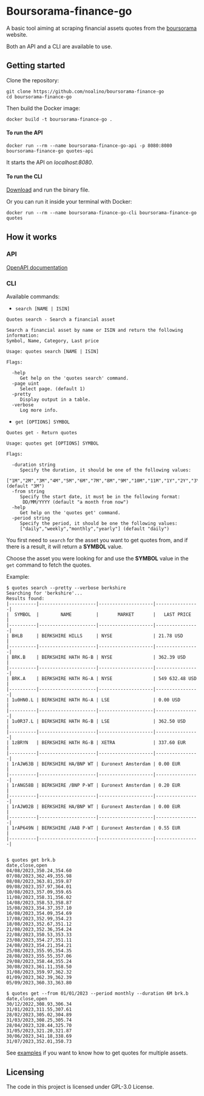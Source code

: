 # Boursorama-finance-go

A basic tool aiming at scraping financial assets quotes from the [boursorama](https://www.boursorama.com/bourse/) website.

Both an API and a CLI are available to use.

## Getting started

Clone the repository:

```shell
git clone https://github.com/noalino/boursorama-finance-go
cd boursorama-finance-go
```

Then build the Docker image:

```shell
docker build -t boursorama-finance-go .
```

#### To run the API

```shell
docker run --rm --name boursorama-finance-go-api -p 8080:8080 boursorama-finance-go quotes-api
```

It starts the API on _localhost:8080_.

#### To run the CLI

[Download](https://github.com/noalino/boursorama-finance-go/releases) and run the binary file.

Or you can run it inside your terminal with Docker:

```shell
docker run --rm --name boursorama-finance-go-cli boursorama-finance-go quotes
```

## How it works

### API

[OpenAPI documentation](api/openapi.yml)

### CLI

Available commands:

- `search [NAME | ISIN]`

```text
Quotes search - Search a financial asset

Search a financial asset by name or ISIN and return the following information:
Symbol, Name, Category, Last price

Usage: quotes search [NAME | ISIN]

Flags:

  -help
     Get help on the 'quotes search' command.
  -page uint
     Select page. (default 1)
  -pretty
     Display output in a table.
  -verbose
     Log more info.
```

- `get [OPTIONS] SYMBOL`

```text
Quotes get - Return quotes

Usage: quotes get [OPTIONS] SYMBOL

Flags:

  -duration string
     Specify the duration, it should be one of the following values:
     ["1M","2M","3M","4M","5M","6M","7M","8M","9M","10M","11M","1Y","2Y","3Y"] (default "3M")
  -from string
     Specify the start date, it must be in the following format:
      DD/MM/YYYY (default "a month from now")
  -help
     Get help on the 'quotes get' command.
  -period string
     Specify the period, it should be one the following values:
     ["daily","weekly","monthly","yearly"] (default "daily")
```

You first need to `search` for the asset you want to get quotes from, and if there is a result, it will return a **SYMBOL** value.

Choose the asset you were looking for and use the **SYMBOL** value in the `get` command to fetch the quotes.

Example:

```shell
$ quotes search --pretty --verbose berkshire
Searching for 'berkshire'...
Results found:
|----------|---------------------|--------------------|----------------|
|  SYMBOL  |        NAME         |       MARKET       |   LAST PRICE   |
|----------|---------------------|--------------------|----------------|
| BHLB     | BERKSHIRE HILLS     | NYSE               | 21.78 USD      |
|----------|---------------------|--------------------|----------------|
| BRK.B    | BERKSHIRE HATH RG-B | NYSE               | 362.39 USD     |
|----------|---------------------|--------------------|----------------|
| BRK.A    | BERKSHIRE HATH RG-A | NYSE               | 549 632.48 USD |
|----------|---------------------|--------------------|----------------|
| 1u0HN0.L | BERKSHIRE HATH RG-A | LSE                | 0.00 USD       |
|----------|---------------------|--------------------|----------------|
| 1u0R37.L | BERKSHIRE HATH RG-B | LSE                | 362.50 USD     |
|----------|---------------------|--------------------|----------------|
| 1zBRYN   | BERKSHIRE HATH RG-B | XETRA              | 337.60 EUR     |
|----------|---------------------|--------------------|----------------|
| 1rAJW63B | BERKSHIRE HA/BNP WT | Euronext Amsterdam | 0.00 EUR       |
|----------|---------------------|--------------------|----------------|
| 1rANG58B | BERKSHIRE /BNP P-WT | Euronext Amsterdam | 0.20 EUR       |
|----------|---------------------|--------------------|----------------|
| 1rAJW02B | BERKSHIRE HA/BNP WT | Euronext Amsterdam | 0.00 EUR       |
|----------|---------------------|--------------------|----------------|
| 1rAP649N | BERKSHIRE /AAB P-WT | Euronext Amsterdam | 0.55 EUR       |
|----------|---------------------|--------------------|----------------|


$ quotes get brk.b
date,close,open
04/08/2023,350.24,354.60
07/08/2023,362.49,355.98
08/08/2023,363.81,359.87
09/08/2023,357.97,364.01
10/08/2023,357.09,359.65
11/08/2023,358.31,356.02
14/08/2023,358.53,358.87
15/08/2023,354.37,357.10
16/08/2023,354.09,354.69
17/08/2023,352.99,354.23
18/08/2023,352.67,351.12
21/08/2023,352.36,354.24
22/08/2023,350.53,353.33
23/08/2023,354.27,351.11
24/08/2023,354.21,354.21
25/08/2023,355.95,354.35
28/08/2023,355.55,357.06
29/08/2023,358.44,355.24
30/08/2023,361.11,358.50
31/08/2023,359.97,362.32
01/09/2023,362.39,362.39
05/09/2023,360.33,363.80

$ quotes get --from 01/01/2023 --period monthly --duration 6M brk.b
date,close,open
30/12/2022,308.93,306.34
31/01/2023,311.55,307.61
28/02/2023,305.02,304.89
31/03/2023,308.25,305.74
28/04/2023,328.44,325.70
31/05/2023,321.20,321.87
30/06/2023,341.18,338.69
31/07/2023,352.01,350.73
```

See [examples](./examples/README.md) if you want to know how to get quotes for multiple assets.

## Licensing

The code in this project is licensed under GPL-3.0 License.
